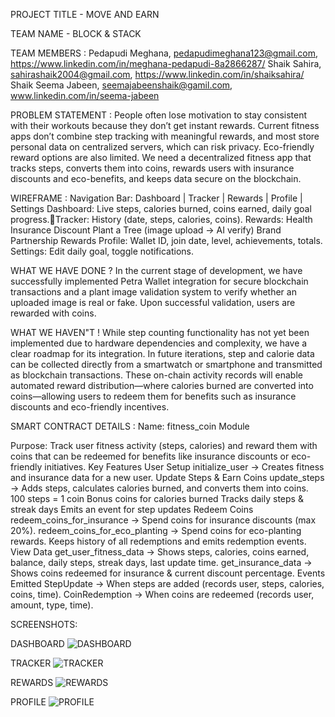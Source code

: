 PROJECT TITLE - MOVE AND EARN

TEAM NAME - BLOCK & STACK

TEAM MEMBERS :
Pedapudi Meghana, pedapudimeghana123@gmail.com, https://www.linkedin.com/in/meghana-pedapudi-8a2866287/
Shaik Sahira, sahirashaik2004@gmail.com, https://www.linkedin.com/in/shaiksahira/
Shaik Seema Jabeen, seemajabeenshaik@gamil.com, www.linkedin.com/in/seema-jabeen


PROBLEM STATEMENT :
People often lose motivation to stay consistent with their workouts because they don’t get instant rewards. Current fitness apps don’t combine step tracking with meaningful rewards, 
and most store personal data on centralized servers, which can risk privacy. Eco-friendly reward options are also limited.
We need a decentralized fitness app that tracks steps, converts them into coins, rewards users with insurance discounts and eco-benefits, and keeps data secure on the blockchain.

WIREFRAME :
Navigation Bar: Dashboard | Tracker | Rewards | Profile | Settings
Dashboard: Live steps, calories burned, coins earned, daily goal progress.Tracker: History (date, steps, calories, coins).
Rewards:
Health Insurance Discount
Plant a Tree (image upload → AI verify)
Brand Partnership Rewards Profile: Wallet ID, join date, level, achievements, totals. Settings: Edit daily goal, toggle notifications.

WHAT WE HAVE DONE ?
In the current stage of development, we have successfully implemented Petra Wallet integration for secure blockchain transactions and 
a plant image validation system to verify whether an uploaded image is real or fake. Upon successful validation, users are rewarded with coins.

WHAT WE HAVEN"T !
While step counting functionality has not yet been implemented due to hardware dependencies and complexity, we have a clear roadmap for its integration. 
In future iterations, step and calorie data can be collected directly from a smartwatch or smartphone and transmitted as blockchain transactions. 
These on-chain activity records will enable automated reward distribution—where calories burned are converted into coins—allowing users to redeem 
them for benefits such as insurance discounts and eco-friendly incentives.


SMART CONTRACT DETAILS :
Name: fitness_coin Module

Purpose:
Track user fitness activity (steps, calories) and reward them with coins that can be redeemed for benefits like insurance discounts or eco-friendly initiatives.
Key Features
User Setup
initialize_user → Creates fitness and insurance data for a new user.
Update Steps & Earn Coins
update_steps → Adds steps, calculates calories burned, and converts them into coins.
100 steps = 1 coin
Bonus coins for calories burned
Tracks daily steps & streak days
Emits an event for step updates
Redeem Coins
redeem_coins_for_insurance → Spend coins for insurance discounts (max 20%).
redeem_coins_for_eco_planting → Spend coins for eco-planting rewards.
Keeps history of all redemptions and emits redemption events.
View Data
get_user_fitness_data → Shows steps, calories, coins earned, balance, daily steps, streak days, last update time.
get_insurance_data → Shows coins redeemed for insurance & current discount percentage.
Events Emitted
StepUpdate → When steps are added (records user, steps, calories, coins, time).
CoinRedemption → When coins are redeemed (records user, amount, type, time).


SCREENSHOTS:

DASHBOARD
![DASHBOARD](https://github.com/user-attachments/assets/a5c029ad-ceef-403e-b098-4d62330e0cd6)

TRACKER
![TRACKER](https://github.com/user-attachments/assets/ded3f643-01a1-4735-8e41-cf46c7af003b)

REWARDS
![REWARDS](https://github.com/user-attachments/assets/178c4011-fee6-4df8-9070-4ac1b4560356)

PROFILE
![PROFILE](https://github.com/user-attachments/assets/a7ccef61-b7f3-433c-9340-6cc034edefa2)


